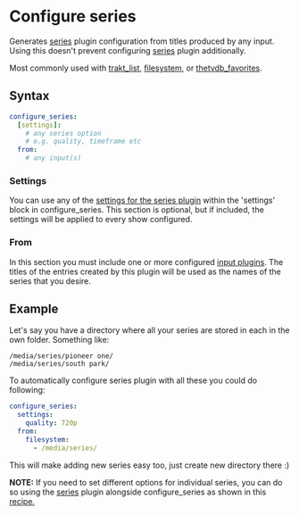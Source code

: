 # Configure series
Generates [series](/Plugins/series) plugin configuration from titles produced by any input. Using this doesn't prevent configuring [series](/Plugins/series) plugin additionally. 

Most commonly used with [trakt_list](/Plugins/List/trakt_list), [filesystem](/Plugins/filesystem), or [thetvdb_favorites](/Plugins/thetvdb_favorites).

## Syntax
```yaml
configure_series:
  [settings]:
    # any series option
    # e.g. quality, timeframe etc
  from:
    # any input(s)
```

### Settings
You can use any of the [settings for the series plugin](/Plugins/series#Settings) within the 'settings' block in configure_series. This section is optional, but if included, the settings will be applied to every show configured.

### From
In this section you must include one or more configured [input plugins](/Plugins#Input). The titles of the entries created by this plugin will be used as the names of the series that you desire.


## Example
Let's say you have a directory where all your series are stored in each in the own folder. Something like:

```text
/media/series/pioneer one/
/media/series/south park/
```

To automatically configure series plugin with all these you could do following:

```yaml
configure_series:
  settings:
    quality: 720p
  from:
    filesystem:
      - /media/series/
```

This will make adding new series easy too, just create new directory there :)

**NOTE:** If you need to set different options for individual series, you can do so using the [series](/Plugins/series) plugin alongside configure_series as shown in this [recipe.](/Cookbook/ForceStrictMatching)